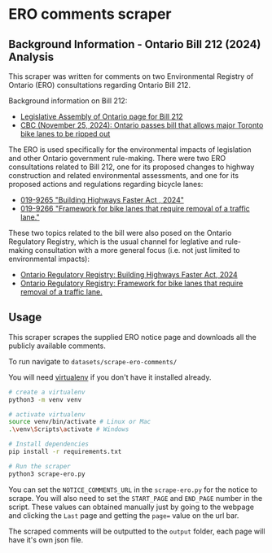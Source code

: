 # ERO comments scraper

## Background Information - Ontario Bill 212 (2024) Analysis

This scraper was written for comments on two Environmental Registry of Ontario (ERO) consultations regarding Ontario Bill 212. 

Background information on Bill 212:

- [Legislative Assembly of Ontario page for Bill 212](https://www.ola.org/en/legislative-business/bills/parliament-43/session-1/bill-212)
- [CBC (November 25, 2024): Ontario passes bill that allows major Toronto bike lanes to be ripped out](https://www.cbc.ca/news/canada/toronto/bill-212-bike-lanes-highway-413-passes-1.7392821)

The ERO is used specifically for the environmental impacts of legislation and other Ontario government rule-making. There were two ERO consultations related to Bill 212, one for its proposed changes to highway construction and related environmental assessments, and one for its proposed actions and regulations regarding bicycle lanes:

- [019-9265 "Building Highways Faster Act , 2024"](https://ero.ontario.ca/notice/019-9265)
- [019-9266 "Framework for bike lanes that require removal of a traffic lane."](https://ero.ontario.ca/notice/019-9266)

These two topics related to the bill were also posed on the Ontario Regulatory Registry, which is the usual channel for leglative and rule-making consultation with a more general focus (i.e. not just limited to environmental impacts):

- [Ontario Regulatory Registry: Building Highways Faster Act, 2024](https://www.ontariocanada.com/registry/view.do?postingId=48893&language=en)
- [Ontario Regulatory Registry: Framework for bike lanes that require removal of a traffic lane.](https://www.ontariocanada.com/registry/view.do?language=en&postingId=48874)


## Usage

This scraper scrapes the supplied ERO notice page and downloads all the publicly available comments.

To run navigate to `datasets/scrape-ero-comments/`

You will need [virtualenv](https://virtualenv.pypa.io/en/latest/) if you don't have it installed already.

```bash
# create a virtualenv
python3 -m venv venv

# activate virtualenv
source venv/bin/activate # Linux or Mac
.\venv\Scripts\activate # Windows

# Install dependencies
pip install -r requirements.txt

# Run the scraper
python3 scrape-ero.py
```

You can set the `NOTICE_COMMENTS_URL` in the `scrape-ero.py` for the notice to scrape.
You will also need to set the `START_PAGE` and `END_PAGE` number in the script.
These values can obtained manually just by going to the webpage and clicking the `Last` page and getting the `page=` value on the url bar.

The scraped comments will be outputted to the `output` folder, each page will have it's own json file.